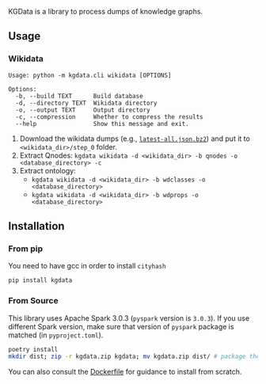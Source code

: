 KGData is a library to process dumps of knowledge graphs.

## Usage

### Wikidata

```
Usage: python -m kgdata.cli wikidata [OPTIONS]

Options:
  -b, --build TEXT      Build database
  -d, --directory TEXT  Wikidata directory
  -o, --output TEXT     Output directory
  -c, --compression     Whether to compress the results
  --help                Show this message and exit.  
```

1. Download the wikidata dumps (e.g., [`latest-all.json.bz2`](https://dumps.wikimedia.org/wikidatawiki/entities/20200518/wikidata-20200518-all.json.bz2)) and put it to `<wikidata_dir>/step_0` folder.
2. Extract Qnodes: `kgdata wikidata -d <wikidata_dir> -b qnodes -o <database_directory> -c`
3. Extract ontology: 
    - `kgdata wikidata -d <wikidata_dir> -b wdclasses -o <database_directory>`
    - `kgdata wikidata -d <wikidata_dir> -b wdprops -o <database_directory>`

## Installation

### From pip

You need to have gcc in order to install `cityhash`

```bash
pip install kgdata
```

### From Source

This library uses Apache Spark 3.0.3 (`pyspark` version is `3.0.3`). If you use different Spark version, make sure that version of `pyspark` package is matched (in `pyproject.toml`).

```bash
poetry install
mkdir dist; zip -r kgdata.zip kgdata; mv kgdata.zip dist/ # package the application to submit to Spark cluster
```

You can also consult the [Dockerfile](./Dockerfile) for guidance to install from scratch.
